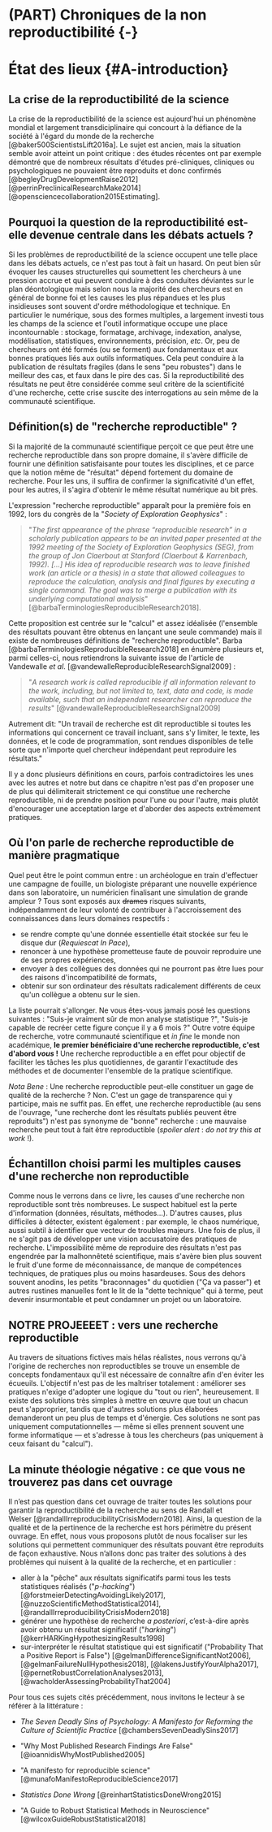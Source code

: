 # (PART) Chroniques de la non reproductibilité {-}

# État des lieux {#A-introduction}

## La crise de la reproductibilité de la science

La crise de la reproductibilité de la science est aujourd'hui un phénomène 
mondial et largement transdiciplinaire qui concourt à la défiance de la société 
à l'égard du monde de la recherche [@baker500ScientistsLift2016a]. Le sujet est 
ancien, mais la situation semble avoir atteint un point critique : des
études récentes ont par exemple démontré que de nombreux
résultats d'études pré-cliniques, cliniques ou psychologiques ne
pouvaient être reproduits et donc confirmés [@begleyDrugDevelopmentRaise2012] [@perrinPreclinicalResearchMake2014] 
[@opensciencecollaboration2015Estimating].


## Pourquoi la question de la reproductibilité est-elle devenue centrale dans les débats actuels ?

Si les problèmes de reproductibilité de la science occupent une telle place dans les débats actuels, ce n'est pas tout à fait un hasard. 
On peut bien sûr évoquer les causes structurelles qui soumettent les chercheurs à une pression accrue et qui peuvent conduire à
des conduites déviantes sur le plan déontologique mais selon nous la majorité des chercheurs est en général de bonne foi et les causes les plus répandues et les plus insidieuses sont souvent d'ordre méthodologique et technique.
En particulier le numérique, sous des formes multiples, a largement investi tous les champs de la science et l'outil informatique occupe une place incontournable : stockage, formatage,
archivage, indexation, analyse, modélisation, statistiques, 
environnements, précision, *etc*. Or, peu de chercheurs ont été 
formés (ou se forment) aux fondamentaux et aux bonnes pratiques liés aux outils informatiques. Cela peut conduire à la publication de résultats fragiles (dans le sens "peu robustes") dans le meilleur des cas, et faux dans le pire des cas. Si la reproductibilité des résultats ne peut être considérée comme seul critère de la scientificité d'une recherche, cette crise suscite des interrogations au sein même de la communauté scientifique.

## Définition(s) de "recherche reproductible" ?

Si la majorité de la communauté scientifique perçoit ce que peut être une recherche reproductible dans son propre domaine, il s'avère difficile de fournir une définition satisfaisante pour toutes les disciplines, et ce parce que la notion même de "résultat" dépend fortement du domaine de recherche. Pour les uns, il suffira de confirmer la significativité d'un effet, pour les autres, il s'agira d'obtenir le même résultat numérique au bit près. 

L'expression "recherche reproductible" apparaît pour la première fois en 1992, lors du congrès de la "*Society of Exploration Geophysics*" :

> "*The first appearance of the phrase “reproducible research” in a scholarly publication appears to be an invited paper presented at the 1992 meeting of the Society of Exploration Geophysics (SEG), from the group of Jon Claerbout at Stanford (Claerbout & Karrenbach, 1992). […] His idea of reproducible research was to leave finished work (an article or a thesis) in a state that allowed colleagues to reproduce the calculation, analysis and final figures by executing a single command. The goal was to merge a publication with its underlying computational analysis*" [@barbaTerminologiesReproducibleResearch2018].

Cette proposition est centrée sur le "calcul" et assez idéalisée (l'ensemble des résultats pouvant être obtenus en lançant une seule commande) mais il existe de nombreuses définitions de "recherche reproductible". Barba [@barbaTerminologiesReproducibleResearch2018] en énumère plusieurs et, parmi celles-ci, nous retiendrons la suivante issue de l'article de Vandewalle *et al*. [@vandewalleReproducibleResearchSignal2009] : 

> "*A research work is called reproducible if all information relevant to the work, including, but not limited to, text, data and code, is made available, such that an independant researcher can reproduce the results*" [@vandewalleReproducibleResearchSignal2009]

Autrement dit: "Un travail de recherche est dit reproductible si toutes les informations qui concernent ce travail incluant, sans s'y limiter, le texte, les données, et le code de programmation, sont rendues disponibles de telle sorte que n'importe quel chercheur indépendant peut reproduire les résultats."

Il y a donc plusieurs définitions en cours, parfois contradictoires les unes avec les autres et notre but dans ce chapitre n'est pas d'en proposer une de plus qui délimiterait strictement ce qui constitue une recherche reproductible, ni de prendre position pour l'une ou pour l'autre, mais plutôt d'encourager une acceptation large et d'aborder des aspects extrêmement pratiques.

## Où l'on parle de recherche reproductible de manière pragmatique

Quel peut être le point commun entre : un archéologue en train d'effectuer une campagne de fouille, 
un biologiste préparant une nouvelle expérience dans son laboratoire,
un numéricien finalisant une simulation de grande ampleur ?
Tous sont exposés aux ~~drames~~ risques suivants, indépendamment de leur volonté de contribuer à l'accroissement
des connaissances dans leurs domaines respectifs : 

- se rendre compte qu'une donnée essentielle était stockée sur feu le disque dur (*Requiescat In Pace*),
- renoncer à une hypothèse prometteuse faute de pouvoir reproduire une de ses propres expériences,
- envoyer à des collègues des données qui ne pourront pas être lues pour des raisons
d'incompatibilité de formats,
- obtenir sur son ordinateur des résultats radicalement différents de ceux qu'un collègue a obtenu sur le sien.

La liste pourrait s'allonger.
Ne vous êtes-vous jamais posé les questions suivantes : "Suis-je vraiment sûr de mon analyse statistique ?", "Suis-je capable de recréer cette figure conçue il y a 6 mois ?" Outre votre équipe de recherche, votre communauté scientifique et *in fine* le monde non académique, **le premier bénéficiaire d'une recherche reproductible, c'est d'abord *vous* !** Une recherche reproductible a en effet pour objectif de faciliter les tâches les plus quotidiennes, de garantir l'exactitude des méthodes et de documenter l'ensemble de la pratique scientifique. 

*Nota Bene* : Une recherche reproductible peut-elle constituer un gage de qualité de la recherche ? Non. C'est un gage de transparence qui y
participe, mais ne suffit pas. En effet, une recherche reproductible (au sens de l'ouvrage, "une recherche dont les résultats publiés peuvent être reproduits") n'est pas synonyme de "bonne"
recherche : une mauvaise recherche peut tout à fait être
reproductible (*spoiler alert* : *do not try this at work* !).



## Échantillon choisi parmi les multiples causes d'une recherche non reproductible

Comme nous le verrons dans ce livre, les causes d'une recherche
non reproductible sont très nombreuses. Le suspect habituel est la perte d'information (données, résultats, méthodes...).
D'autres causes, plus difficiles à détecter, existent également : par exemple, le chaos numérique, aussi subtil à identifier que vecteur de troubles majeurs. 
Une fois de plus, il ne s'agit pas de développer une vision accusatoire des pratiques de recherche. L'impossibilité même de reproduire des résultats n'est
pas engendrée par la malhonnêteté scientifique, mais s'avère bien plus souvent
le fruit d'une forme de méconnaissance, de manque de compétences techniques, de pratiques plus ou moins hasardeuses. Sous des dehors souvent anodins, les petits "braconnages" du quotidien ("Ça va passer") et autres rustines manuelles font le lit de la "dette technique" qui à terme, peut devenir insurmontable et peut condamner un projet ou un laboratoire. 


## NOTRE PROJEEEET : vers une recherche reproductible

Au travers de situations fictives mais hélas réalistes, nous verrons qu'à l'origine de recherches non reproductibles se trouve un ensemble de concepts fondamentaux qu'il est nécessaire de connaître afin d'en éviter les écueuils. L'objectif n'est pas de les maîtriser totalement : améliorer ses pratiques n'exige d'adopter une logique du "tout ou rien", heureusement. Il existe
des solutions très simples à mettre en œuvre que tout un chacun peut s'approprier, tandis que d'autres solutions 
plus élaborées demanderont un peu plus de temps et d'énergie. Ces solutions ne sont pas uniquement computationnelles — même si elles prennent souvent une forme informatique — et s'adresse à tous les chercheurs (pas uniquement à ceux faisant du "calcul").


## La minute théologie négative : ce que vous ne trouverez pas dans cet ouvrage

Il n’est pas question dans cet ouvrage de traiter toutes les solutions pour garantir la reproductibilité de la recherche au sens de Randall et Welser [@randallIrreproducibilityCrisisModern2018]. Ainsi, la question de la qualité et de la pertinence de la recherche est hors périmètre du présent ouvrage. En effet, nous vous proposons plutôt de nous focaliser sur les solutions qui permettent communiquer des résultats pouvant être reproduits de façon exhaustive. 
Nous n’allons donc pas traiter des solutions à des problèmes qui nuisent à la qualité de la recherche, et en particulier : 

- aller à la "pêche" aux résultats significatifs parmi tous les tests statistiques réalisés ("*p-hacking*") [@forstmeierDetectingAvoidingLikely2017], [@nuzzoScientificMethodStatistical2014], [@randallIrreproducibilityCrisisModern2018]
- générer une hypothèse de recherche *a posteriori*, c’est-à-dire après avoir obtenu un résultat significatif ("*harking*") [@kerrHARKingHypothesizingResults1998]
- sur-interpréter le résultat statistique qui est significatif ("Probability That a Positive Report is False") [@gelmanDifferenceSignificantNot2006], [@gelmanFailureNullHypothesis2018], [@lakensJustifyYourAlpha2017], [@pernetRobustCorrelationAnalyses2013], [@wacholderAssessingProbabilityThat2004]

Pour tous ces sujets cités précédemment, nous invitons le lecteur à se référer à la littérature : 

- *The Seven Deadly Sins of Psychology: A Manifesto for Reforming the Culture of Scientific Practice* [@chambersSevenDeadlySins2017]

- "Why Most Published Research Findings Are False" [@ioannidisWhyMostPublished2005]

- "A manifesto for reproducible science" [@munafoManifestoReproducibleScience2017]

- *Statistics Done Wrong* [@reinhartStatisticsDoneWrong2015]

- "A Guide to Robust Statistical Methods in Neuroscience" [@wilcoxGuideRobustStatistical2018]

